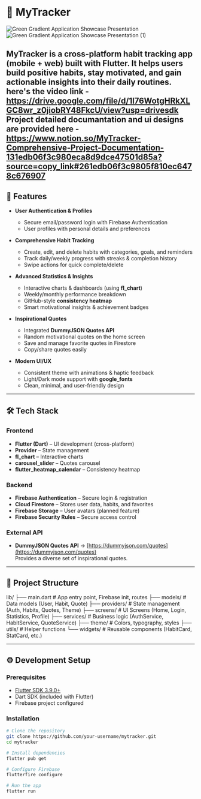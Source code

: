 # 📌 MyTracker

![Green Gradient Application Showcase Presentation](https://github.com/user-attachments/assets/2af70e46-a536-4dc0-95e0-096d2a946b80)
![Green Gradient Application Showcase Presentation (1)](https://github.com/user-attachments/assets/5b12ac86-b97f-47b3-b10f-cc06fb707d1d)

MyTracker is a **cross-platform habit tracking app** (mobile + web) built with **Flutter**.
It helps users build positive habits, stay motivated, and gain actionable insights into their daily routines.  
here's the video link - https://drive.google.com/file/d/1I76WotgHRkXLGC8wr_z0jiobRY48FkcU/view?usp=drivesdk 
Project detailed documantation and ui designs are provided here - https://www.notion.so/MyTracker-Comprehensive-Project-Documentation-131edb06f3c980eca8d9dce47501d85a?source=copy_link#261edb06f3c9805f810ec6478c676907
---

## 🚀 Features

- **User Authentication & Profiles**
  - Secure email/password login with Firebase Authentication
  - User profiles with personal details and preferences

- **Comprehensive Habit Tracking**
  - Create, edit, and delete habits with categories, goals, and reminders
  - Track daily/weekly progress with streaks & completion history
  - Swipe actions for quick complete/delete

- **Advanced Statistics & Insights**
  - Interactive charts & dashboards (using **fl_chart**)
  - Weekly/monthly performance breakdown
  - GitHub-style **consistency heatmap**
  - Smart motivational insights & achievement badges

- **Inspirational Quotes**
  - Integrated **DummyJSON Quotes API**
  - Random motivational quotes on the home screen
  - Save and manage favorite quotes in Firestore
  - Copy/share quotes easily

- **Modern UI/UX**
  - Consistent theme with animations & haptic feedback
  - Light/Dark mode support with **google_fonts**
  - Clean, minimal, and user-friendly design

---

## 🛠️ Tech Stack

### Frontend
- **Flutter (Dart)** – UI development (cross-platform)
- **Provider** – State management
- **fl_chart** – Interactive charts
- **carousel_slider** – Quotes carousel
- **flutter_heatmap_calendar** – Consistency heatmap

### Backend
- **Firebase Authentication** – Secure login & registration
- **Cloud Firestore** – Stores user data, habits, and favorites
- **Firebase Storage** – User avatars (planned feature)
- **Firebase Security Rules** – Secure access control

### External API
- **DummyJSON Quotes API** → [https://dummyjson.com/quotes](https://dummyjson.com/quotes)  
  Provides a diverse set of inspirational quotes.

---

## 📂 Project Structure
lib/
 ├── main.dart              # App entry point, Firebase init, routes
 ├── models/                # Data models (User, Habit, Quote)
 ├── providers/             # State management (Auth, Habits, Quotes, Theme)
 ├── screens/               # UI Screens (Home, Login, Statistics, Profile)
 ├── services/              # Business logic (AuthService, HabitService, QuoteService)
 ├── theme/                 # Colors, typography, styles
 ├── utils/                 # Helper functions
 └── widgets/               # Reusable components (HabitCard, StatCard, etc.)



---

## ⚙️ Development Setup

### Prerequisites
- [Flutter SDK 3.9.0+](https://flutter.dev/docs/get-started/install)
- Dart SDK (included with Flutter)
- Firebase project configured

### Installation
```bash
# Clone the repository
git clone https://github.com/your-username/mytracker.git
cd mytracker

# Install dependencies
flutter pub get

# Configure Firebase
flutterfire configure

# Run the app
flutter run



